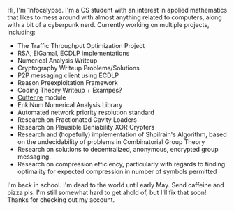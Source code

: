 Hi, I'm 1nfocalypse.
I'm a CS student with an interest in applied mathematics that likes to mess around with almost anything related to computers, along with a bit of a cyberpunk nerd.
Currently working on multiple projects, including:
- The Traffic Throughput Optimization Project
- RSA, ElGamal, ECDLP implementations
- Numerical Analysis Writeup
- Cryptography Writeup Problems/Solutions
- P2P messaging client using ECDLP
- Reason Preexploitation Framework
- Coding Theory Writeup + Exampes?
- [Cutter.re](https://cutter.re/) module
- EnkiNum Numerical Analysis Library
- Automated network priority resolution standard
- Research on Fractionated Cavity Loaders
- Research on Plausible Deniability XOR Crypters
- Research and (hopefully) implementation of Shpilrain's Algorithm, based on the undecidability of problems in Combinatorial Group Theory
- Research on solutions to decentralized, anonymous, encrypted group messaging.
- Research on compression efficiency, particularly with regards to finding optimality for expected compression in number of symbols permitted 

I'm back in school. I'm dead to the world until early May. Send caffeine and pizza pls.
I'm still somewhat hard to get ahold of, but I'll fix that soon! Thanks for checking out my account.

